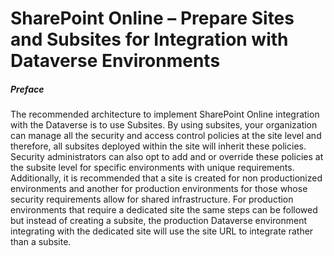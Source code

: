# SharePoint Online – Prepare Sites and Subsites for Integration with Dataverse Environments

##### Preface

The recommended architecture to implement SharePoint Online integration with the Dataverse is to use Subsites. By using subsites, your organization can manage all the security and access control policies at the site level and therefore, all subsites deployed within the site will inherit these policies. Security administrators can also opt to add and or override these policies at the subsite level for specific environments with unique requirements. Additionally, it is recommended that a site is created for non productionized environments and another for production environments for those whose security requirements allow for shared infrastructure. For production environments that require a dedicated site the same steps can be followed but instead of creating a subsite, the production Dataverse environment integrating with the dedicated site will use the site URL to integrate rather than a subsite.